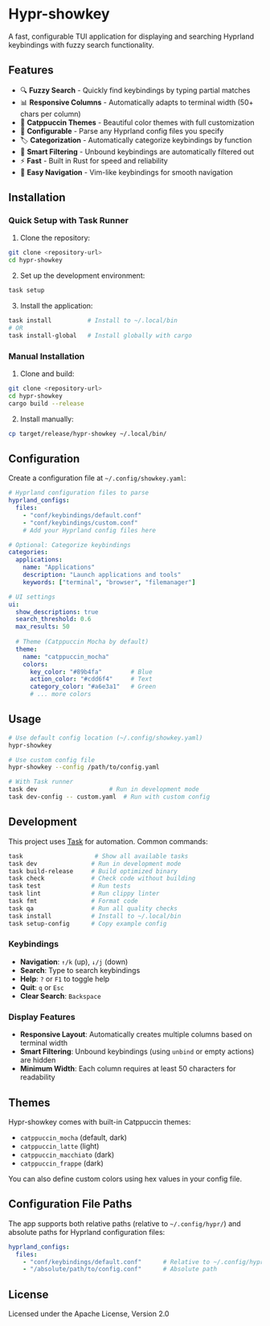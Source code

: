 # Hypr-showkey

A fast, configurable TUI application for displaying and searching Hyprland keybindings with fuzzy search functionality.

## Features

- 🔍 **Fuzzy Search** - Quickly find keybindings by typing partial matches
- 📊 **Responsive Columns** - Automatically adapts to terminal width (50+ chars per column)
- 🎨 **Catppuccin Themes** - Beautiful color themes with full customization
- 📁 **Configurable** - Parse any Hyprland config files you specify
- 🏷️ **Categorization** - Automatically categorize keybindings by function
- 🚫 **Smart Filtering** - Unbound keybindings are automatically filtered out
- ⚡ **Fast** - Built in Rust for speed and reliability
- 🎯 **Easy Navigation** - Vim-like keybindings for smooth navigation

## Installation

### Quick Setup with Task Runner

1. Clone the repository:
```bash
git clone <repository-url>
cd hypr-showkey
```

2. Set up the development environment:
```bash
task setup
```

3. Install the application:
```bash
task install          # Install to ~/.local/bin
# OR
task install-global   # Install globally with cargo
```

### Manual Installation

1. Clone and build:
```bash
git clone <repository-url>
cd hypr-showkey
cargo build --release
```

2. Install manually:
```bash
cp target/release/hypr-showkey ~/.local/bin/
```

## Configuration

Create a configuration file at `~/.config/showkey.yaml`:

```yaml
# Hyprland configuration files to parse
hyprland_configs:
  files:
    - "conf/keybindings/default.conf"
    - "conf/keybindings/custom.conf"
    # Add your Hyprland config files here

# Optional: Categorize keybindings
categories:
  applications:
    name: "Applications"
    description: "Launch applications and tools"
    keywords: ["terminal", "browser", "filemanager"]

# UI settings
ui:
  show_descriptions: true
  search_threshold: 0.6
  max_results: 50
  
  # Theme (Catppuccin Mocha by default)
  theme:
    name: "catppuccin_mocha"
    colors:
      key_color: "#89b4fa"        # Blue
      action_color: "#cdd6f4"     # Text
      category_color: "#a6e3a1"   # Green
      # ... more colors
```

## Usage

```bash
# Use default config location (~/.config/showkey.yaml)
hypr-showkey

# Use custom config file
hypr-showkey --config /path/to/config.yaml

# With Task runner
task dev                    # Run in development mode
task dev-config -- custom.yaml  # Run with custom config
```

## Development

This project uses [Task](https://taskfile.dev/) for automation. Common commands:

```bash
task                    # Show all available tasks
task dev               # Run in development mode
task build-release     # Build optimized binary
task check             # Check code without building
task test              # Run tests
task lint              # Run clippy linter
task fmt               # Format code
task qa                # Run all quality checks
task install           # Install to ~/.local/bin
task setup-config      # Copy example config
```

### Keybindings

- **Navigation**: `↑/k` (up), `↓/j` (down)
- **Search**: Type to search keybindings
- **Help**: `?` or `F1` to toggle help
- **Quit**: `q` or `Esc`
- **Clear Search**: `Backspace`

### Display Features

- **Responsive Layout**: Automatically creates multiple columns based on terminal width
- **Smart Filtering**: Unbound keybindings (using `unbind` or empty actions) are hidden
- **Minimum Width**: Each column requires at least 50 characters for readability

## Themes

Hypr-showkey comes with built-in Catppuccin themes:

- `catppuccin_mocha` (default, dark)
- `catppuccin_latte` (light)
- `catppuccin_macchiato` (dark)
- `catppuccin_frappe` (dark)

You can also define custom colors using hex values in your config file.

## Configuration File Paths

The app supports both relative paths (relative to `~/.config/hypr/`) and absolute paths for Hyprland configuration files:

```yaml
hyprland_configs:
  files:
    - "conf/keybindings/default.conf"      # Relative to ~/.config/hypr/
    - "/absolute/path/to/config.conf"      # Absolute path
```

## License

Licensed under the Apache License, Version 2.0

